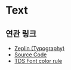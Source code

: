 # Text

## 연관 링크

- <a href="https://zpl.io/aRo8olg" target="_blank">Zeplin (Typography)</a>
- <a href="https://github.com/toss/tds-web/blob/master/src/react/components/Text/Text.tsx" target="_blank">Source Code</a>
- <a href="https://www.notion.so/tossteam/Font-color-148098d21caa42a487e686cd7c66c885" target="_blank">TDS Font color rule</a>
